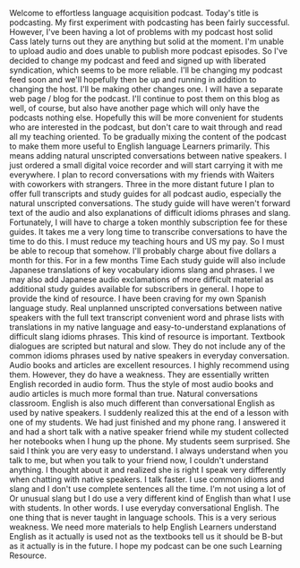 Welcome to effortless language acquisition podcast. Today's title is podcasting. My first experiment with podcasting has been fairly successful. However, I've been having a lot of problems with my podcast host solid Cass lately turns out they are anything but solid at the moment. I'm unable to upload audio and does unable to publish more podcast episodes. So I've decided to change my podcast and feed and signed up with liberated syndication, which seems to be more reliable. I'll be changing my podcast feed soon and we'll hopefully then be up and running in addition to changing the host. I'll be making other changes one. I will have a separate web page / blog for the podcast. I'll continue to post them on this blog as well, of course, but also have another page which will only have the podcasts nothing else. Hopefully this will be more convenient for students who are interested in the podcast, but don't care to wait through and read all my teaching oriented. To be gradually mixing the content of the podcast to make them more useful to English language Learners primarily. This means adding natural unscripted conversations between native speakers. I just ordered a small digital voice recorder and will start carrying it with me everywhere. I plan to record conversations with my friends with Waiters with coworkers with strangers. Three in the more distant future I plan to offer full transcripts and study guides for all podcast audio, especially the natural unscripted conversations. The study guide will have weren't forward text of the audio and also explanations of difficult idioms phrases and slang. Fortunately, I will have to charge a token monthly subscription fee for these guides. It takes me a very long time to transcribe conversations to have the time to do this. I must reduce my teaching hours and US my pay. So I must be able to recoup that somehow. I'll probably charge about five dollars a month for this. For in a few months Time Each study guide will also include Japanese translations of key vocabulary idioms slang and phrases. I we may also add Japanese audio exclamations of more difficult material as additional study guides available for subscribers in general. I hope to provide the kind of resource. I have been craving for my own Spanish language study. Real unplanned unscripted conversations between native speakers with the full text transcript convenient word and phrase lists with translations in my native language and easy-to-understand explanations of difficult slang idioms phrases. This kind of resource is important. Textbook dialogues are scripted but natural and slow. They do not include any of the common idioms phrases used by native speakers in everyday conversation. Audio books and articles are excellent resources. I highly recommend using them. However, they do have a weakness. They are essentially written English recorded in audio form. Thus the style of most audio books and audio articles is much more formal than true. Natural conversations classroom. English is also much different than conversational English as used by native speakers. I suddenly realized this at the end of a lesson with one of my students. We had just finished and my phone rang. I answered it and had a short talk with a native speaker friend while my student collected her notebooks when I hung up the phone. My students seem surprised. She said I think you are very easy to understand. I always understand when you talk to me, but when you talk to your friend now, I couldn't understand anything. I thought about it and realized she is right I speak very differently when chatting with native speakers. I talk faster. I use common idioms and slang and I don't use complete sentences all the time. I'm not using a lot of Or unusual slang but I do use a very different kind of English than what I use with students. In other words. I use everyday conversational English. The one thing that is never taught in language schools. This is a very serious weakness. We need more materials to help English Learners understand English as it actually is used not as the textbooks tell us it should be B-but as it actually is in the future. I hope my podcast can be one such Learning Resource. 